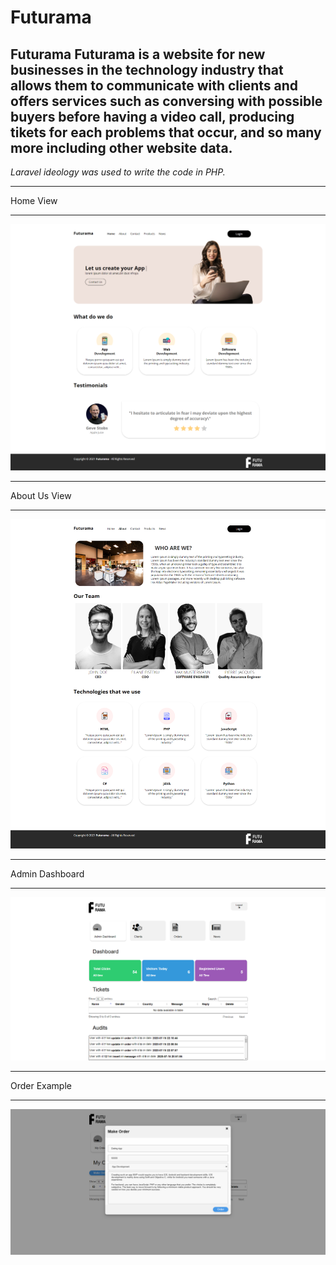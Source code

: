 # Futurama
**Futurama** Futurama is a website for new businesses in the technology industry that allows them to communicate with clients and offers services such as conversing with possible buyers before having a video call, producing tikets for each problems that occur, and so many more including other website data.
---
*Laravel ideology was used to write the code in PHP.*

---
Home View
***
![home](https://raw.githubusercontent.com/etnikbeqiri1/futurama/main/assets/home.png)

---
About Us View
***
![about](https://raw.githubusercontent.com/etnikbeqiri1/futurama/main/assets/about.png)

---
Admin Dashboard
***
![admin_dashboard](https://raw.githubusercontent.com/etnikbeqiri1/futurama/main/assets/admin_dashboard.png)

---
Order Example
***
![order_example](https://raw.githubusercontent.com/etnikbeqiri1/futurama/main/assets/order_example.png)


